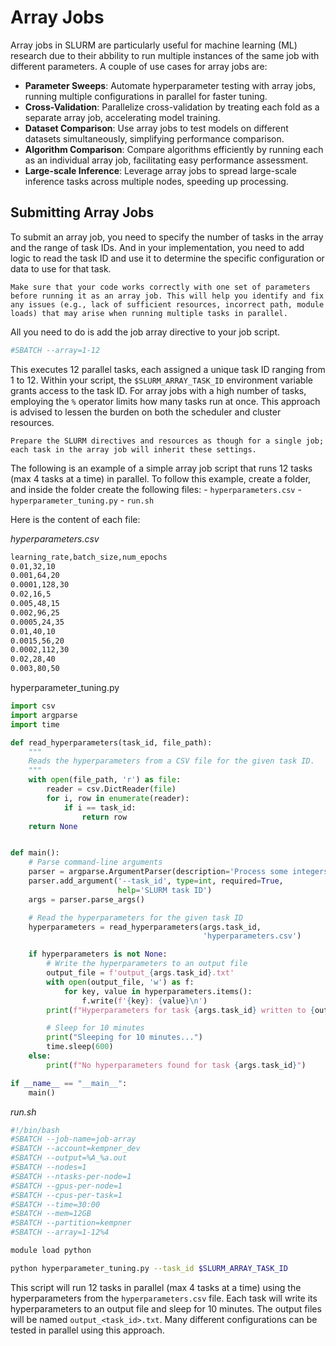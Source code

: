 # Array Jobs

Array jobs in SLURM are particularly useful for machine learning (ML) research due to their abbility to run multiple instances of the same job with different parameters. A couple of use cases for array jobs are:

- **Parameter Sweeps**: Automate hyperparameter testing with array jobs, running multiple configurations in parallel for faster tuning.
- **Cross-Validation**: Parallelize cross-validation by treating each fold as a separate array job, accelerating model training.
- **Dataset Comparison**: Use array jobs to test models on different datasets simultaneously, simplifying performance comparison.
- **Algorithm Comparison**: Compare algorithms efficiently by running each as an individual array job, facilitating easy performance assessment.
- **Large-scale Inference**: Leverage array jobs to spread large-scale inference tasks across multiple nodes, speeding up processing.


## Submitting Array Jobs

To submit an array job, you need to specify the number of tasks in the array and the range of task IDs. And in your implementation, you need to add logic to read the task ID and use it to determine the specific configuration or data to use for that task. 

```{tip}
Make sure that your code works correctly with one set of parameters before running it as an array job. This will help you identify and fix any issues (e.g., lack of sufficient resources, incorrect path, module loads) that may arise when running multiple tasks in parallel.
```
All you need to do is add the job array directive to your job script. 

```bash
#SBATCH --array=1-12
```

This executes 12 parallel tasks, each assigned a unique task ID ranging from 1 to 12. Within your script, the `$SLURM_ARRAY_TASK_ID` environment variable grants access to the task ID. For array jobs with a high number of tasks, employing the `%` operator limits how many tasks run at once. This approach is advised to lessen the burden on both the scheduler and cluster resources.

```{note}
Prepare the SLURM directives and resources as though for a single job; each task in the array job will inherit these settings.
```

The following is an example of a simple array job script that runs 12 tasks (max 4 tasks at a time) in parallel. To follow this example, create a folder, and inside the folder create the following files: 
    - `hyperparameters.csv`
    - `hyperparameter_tuning.py`
    - `run.sh`

Here is the content of each file:

*hyperparameters.csv*
```bash
learning_rate,batch_size,num_epochs
0.01,32,10
0.001,64,20
0.0001,128,30
0.02,16,5
0.005,48,15
0.002,96,25
0.0005,24,35
0.01,40,10
0.0015,56,20
0.0002,112,30
0.02,28,40
0.003,80,50
```
hyperparameter_tuning.py
```python
import csv
import argparse
import time

def read_hyperparameters(task_id, file_path):
    """
    Reads the hyperparameters from a CSV file for the given task ID.
    """
    with open(file_path, 'r') as file:
        reader = csv.DictReader(file)
        for i, row in enumerate(reader):
            if i == task_id:
                return row
    return None


def main():
    # Parse command-line arguments
    parser = argparse.ArgumentParser(description='Process some integers.')
    parser.add_argument('--task_id', type=int, required=True, 
                        help='SLURM task ID')
    args = parser.parse_args()

    # Read the hyperparameters for the given task ID
    hyperparameters = read_hyperparameters(args.task_id,
                                           'hyperparameters.csv')

    if hyperparameters is not None:
        # Write the hyperparameters to an output file
        output_file = f'output_{args.task_id}.txt'
        with open(output_file, 'w') as f:
            for key, value in hyperparameters.items():
                f.write(f'{key}: {value}\n')
        print(f"Hyperparameters for task {args.task_id} written to {output_file}")

        # Sleep for 10 minutes
        print("Sleeping for 10 minutes...")
        time.sleep(600)  
    else:
        print(f"No hyperparameters found for task {args.task_id}")

if __name__ == "__main__":
    main()
```

*run\.sh*
```bash
#!/bin/bash
#SBATCH --job-name=job-array
#SBATCH --account=kempner_dev
#SBATCH --output=%A_%a.out
#SBATCH --nodes=1           
#SBATCH --ntasks-per-node=1
#SBATCH --gpus-per-node=1 
#SBATCH --cpus-per-task=1
#SBATCH --time=30:00
#SBATCH --mem=12GB
#SBATCH --partition=kempner
#SBATCH --array=1-12%4

module load python

python hyperparameter_tuning.py --task_id $SLURM_ARRAY_TASK_ID
```
This script will run 12 tasks in parallel (max 4 tasks at a time) using the hyperparameters from the `hyperparameters.csv` file. Each task will write its hyperparameters to an output file and sleep for 10 minutes. The output files will be named `output_<task_id>.txt`. Many different configurations can be tested in parallel using this approach.
